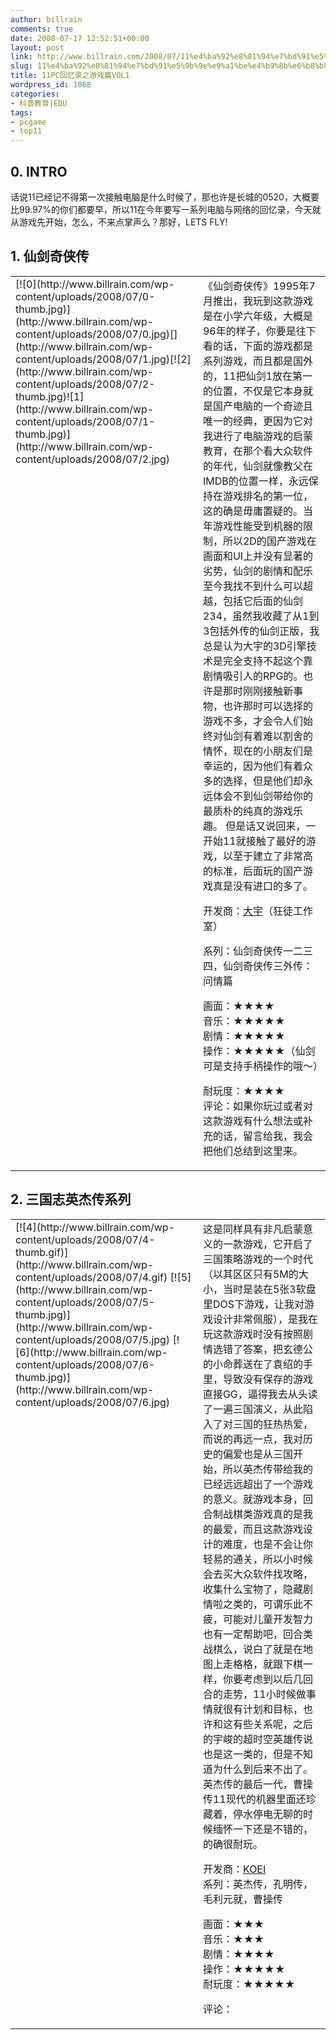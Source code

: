 ```yaml
---
author: billrain
comments: true
date: 2008-07-17 12:52:51+00:00
layout: post
link: http://www.billrain.com/2008/07/11%e4%ba%92%e8%81%94%e7%bd%91%e5%9b%9e%e9%a1%be%e4%b9%8b%e6%b8%b8%e6%88%8f%e7%af%87/
slug: 11%e4%ba%92%e8%81%94%e7%bd%91%e5%9b%9e%e9%a1%be%e4%b9%8b%e6%b8%b8%e6%88%8f%e7%af%87
title: 11PC回忆录之游戏篇VOL1
wordpress_id: 1068
categories:
- 科普教育|EDU
tags:
- pcgame
- top11
---
```


## 0. INTRO

话说11已经记不得第一次接触电脑是什么时候了，那也许是长城的0520，大概要比99.97%的你们都要早，所以11在今年要写一系列电脑与网络的回忆录，今天就从游戏先开始，怎么，不来点掌声么？那好，LETS FLY!

## 1. 仙剑奇侠传

<table cellpadding="2" width="823" border="0" cellspacing="10" > <tbody > <tr >
<td width="367" valign="top" >[![0](http://www.billrain.com/wp-content/uploads/2008/07/0-thumb.jpg)](http://www.billrain.com/wp-content/uploads/2008/07/0.jpg)[](http://www.billrain.com/wp-content/uploads/2008/07/1.jpg)[![2](http://www.billrain.com/wp-content/uploads/2008/07/2-thumb.jpg)![1](http://www.billrain.com/wp-content/uploads/2008/07/1-thumb.jpg)](http://www.billrain.com/wp-content/uploads/2008/07/2.jpg)
</td>
<td width="424" valign="top" >《仙剑奇侠传》1995年7月推出，我玩到这款游戏是在小学六年级，大概是96年的样子，你要是往下看的话，下面的游戏都是系列游戏，而且都是国外的，11把仙剑1放在第一的位置，不仅是它本身就是国产电脑的一个奇迹且唯一的经典，更因为它对我进行了电脑游戏的启蒙教育，在那个看大众软件的年代，仙剑就像教父在IMDB的位置一样，永远保持在游戏排名的第一位，这的确是毋庸置疑的。当年游戏性能受到机器的限制，所以2D的国产游戏在画面和UI上并没有显著的劣势，仙剑的剧情和配乐至今我找不到什么可以超越，包括它后面的仙剑234，虽然我收藏了从1到3包括外传的仙剑正版，我总是认为大宇的3D引擎技术是完全支持不起这个靠剧情吸引人的RPG的。也许是那时刚刚接触新事物，也许那时可以选择的游戏不多，才会令人们始终对仙剑有着难以割舍的情怀，现在的小朋友们是幸运的，因为他们有着众多的选择，但是他们却永远体会不到仙剑带给你的最质朴的纯真的游戏乐趣。 但是话又说回来，一开始11就接触了最好的游戏，以至于建立了非常高的标准，后面玩的国产游戏真是没有进口的多了。  

开发商：[大宇](http://vote.9you.com/xj/review/)（狂徒工作室）

系列：仙剑奇侠传一二三四，仙剑奇侠传三外传：问情篇

画面：★★★★  
音乐：★★★★★  
剧情：★★★★★  
操作：★★★★★（仙剑可是支持手柄操作的哦～）

耐玩度：★★★★  
评论：如果你玩过或者对这款游戏有什么想法或补充的话，留言给我，我会把他们总结到这里来。

</td></tr></tbody></table>

## 2. 三国志英杰传系列

<table cellpadding="2" width="823" border="0" cellspacing="10" > <tbody > <tr >
<td width="367" valign="top" >[![4](http://www.billrain.com/wp-content/uploads/2008/07/4-thumb.gif)](http://www.billrain.com/wp-content/uploads/2008/07/4.gif)  
[![5](http://www.billrain.com/wp-content/uploads/2008/07/5-thumb.jpg)](http://www.billrain.com/wp-content/uploads/2008/07/5.jpg) [![6](http://www.billrain.com/wp-content/uploads/2008/07/6-thumb.jpg)](http://www.billrain.com/wp-content/uploads/2008/07/6.jpg)
</td>
<td width="424" valign="top" >这是同样具有非凡启蒙意义的一款游戏，它开启了三国策略游戏的一个时代（以其区区只有5M的大小，当时是装在5张3软盘里DOS下游戏，让我对游戏设计非常佩服），是我在玩这款游戏时没有按照剧情选错了答案，把玄德公的小命葬送在了袁绍的手里，导致没有保存的游戏直接GG，逼得我去从头读了一遍三国演义，从此陷入了对三国的狂热热爱，而说的再远一点，我对历史的偏爱也是从三国开始，所以英杰传带给我的已经远远超出了一个游戏的意义。就游戏本身，回合制战棋类游戏真的是我的最爱，而且这款游戏设计的难度，也是不会让你轻易的通关，所以小时候会去买大众软件找攻略，收集什么宝物了，隐藏剧情啦之类的，可谓乐此不疲，可能对儿童开发智力也有一定帮助吧，回合类战棋么，说白了就是在地图上走格格，就跟下棋一样，你要考虑到以后几回合的走势，11小时候做事情就很有计划和目标，也许和这有些关系呢，之后的宇峻的超时空英雄传说也是这一类的，但是不知道为什么到后来不出了。英杰传的最后一代，曹操传11现代的机器里面还珍藏着，停水停电无聊的时候缅怀一下还是不错的，的确很耐玩。  

开发商：[KOEI](http://www.koei.com.tw/html/index.html)  
系列：英杰传，孔明传，毛利元就，曹操传

画面：★★★  
音乐：★★★  
剧情：★★★★  
操作：★★★★★  
耐玩度：★★★★★

评论：

</td></tr></tbody></table>
